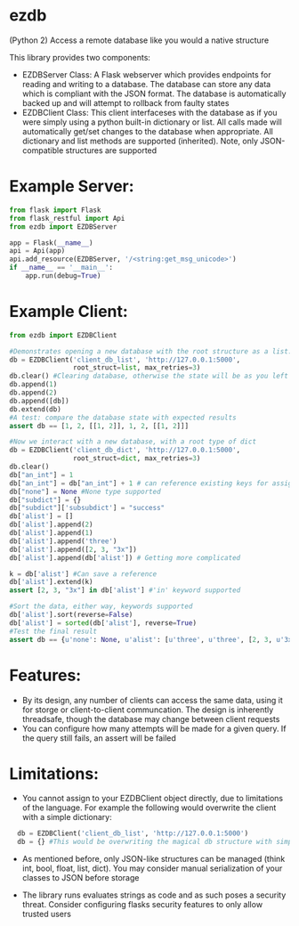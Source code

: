 # ezdb
(Python 2) Access a remote database like you would a native structure

This library provides two components:
- EZDBServer Class:
  A Flask webserver which provides endpoints for reading and writing to a database. The database can store any data which is compliant with the JSON format. The database is automatically backed up and will attempt to rollback from faulty states
- EZDBClient Class: 
  This client interfaceses with the database as if you were simply using a python built-in dictionary or list. All calls made will automatically get/set changes to the database when appropriate. All dictionary and list methods are supported (inherited). Note, only JSON-compatible structures are supported  

# Example Server:
```python
from flask import Flask
from flask_restful import Api
from ezdb import EZDBServer

app = Flask(__name__)
api = Api(app)
api.add_resource(EZDBServer, '/<string:get_msg_unicode>')
if __name__ == '__main__':
    app.run(debug=True)
```

# Example Client:
```python
from ezdb import EZDBClient

#Demonstrates opening a new database with the root structure as a list. If no such DB exists, one will be made
db = EZDBClient('client_db_list', 'http://127.0.0.1:5000',
                root_struct=list, max_retries=3)
db.clear() #Clearing database, otherwise the state will be as you left it
db.append(1)
db.append(2)
db.append([db])
db.extend(db)
#A test: compare the database state with expected results
assert db == [1, 2, [[1, 2]], 1, 2, [[1, 2]]]

#Now we interact with a new database, with a root type of dict
db = EZDBClient('client_db_dict', 'http://127.0.0.1:5000',
                root_struct=dict, max_retries=3)
db.clear()
db["an_int"] = 1
db["an_int"] = db["an_int"] + 1 # can reference existing keys for assignment
db["none"] = None #None type supported
db["subdict"] = {}
db["subdict"]['subsubdict'] = "success"
db['alist'] = []
db['alist'].append(2)
db['alist'].append(1)
db['alist'].append('three')
db['alist'].append([2, 3, "3x"])
db['alist'].append(db['alist']) # Getting more complicated

k = db['alist'] #Can save a reference
db['alist'].extend(k)
assert [2, 3, "3x"] in db['alist'] #'in' keyword supported

#Sort the data, either way, keywords supported
db['alist'].sort(reverse=False)
db['alist'] = sorted(db['alist'], reverse=True)
#Test the final result
assert db == {u'none': None, u'alist': [u'three', u'three', [2, 3, u'3x'], [2, 3, u'3x'], [2, 1, u'three', [2, 3, u'3x']], [2, 1, u'three', [2, 3, u'3x']], 2, 2, 1, 1], u'an_int': 2, u'subdict': {u'subsubdict': u'success'}}```
```

# Features:
- By its design, any number of clients can access the same data, using it for storge or client-to-client communcation. The design is inherently threadsafe, though the database may change between client requests
- You can configure how many attempts will be made for a given query. If the query still fails, an assert will be failed
  
# Limitations:
- You cannot assign to your EZDBClient object directly, due to limitations of the language. For example the following would overwrite the client with a simple dictionary:
```python
  db = EZDBClient('client_db_list', 'http://127.0.0.1:5000')
  db = {} #This would be overwriting the magical db structure with simple dict!
```

- As mentioned before, only JSON-like structures can be managed (think int, bool, float, list, dict). You may consider manual serialization of your classes to JSON before storage

- The library runs evaluates strings as code and as such poses a security threat. Consider configuring flasks security features to only allow trusted users

